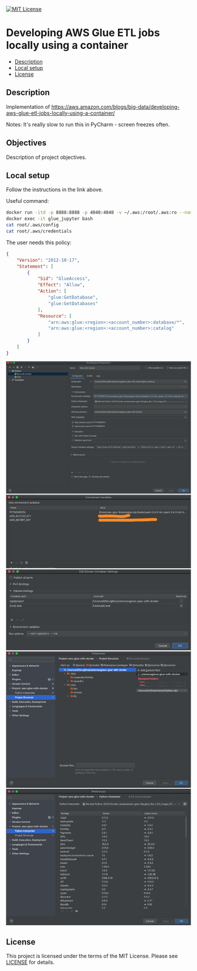 [![MIT License](https://img.shields.io/badge/License-MIT-green.svg)](LICENSE.md)

# Developing AWS Glue ETL jobs locally using a container

* [Description](#description)
* [Local setup](#local-setup)
* [License](#license)

## Description
Implementation of https://aws.amazon.com/blogs/big-data/developing-aws-glue-etl-jobs-locally-using-a-container/

Notes: It's really slow to run this in PyCharm - screen freezes often.

## Objectives
Description of project objectives.

## Local setup
Follow the instructions in the link above.

Useful command:
```bash
docker run -itd -p 8888:8888 -p 4040:4040 -v ~/.aws:/root/.aws:ro --name glue_jupyter amazon/aws-glue-libs:glue_libs_1.0.0_image_01 /home/jupyter/jupyter_start.sh
docker exec -it glue_jupyter bash
cat root/.aws/config
cat root/.aws/credentials
```

The user needs this policy:
```json
{
    "Version": "2012-10-17",
    "Statement": [
        {
            "Sid": "GlueAccess",
            "Effect": "Allow",
            "Action": [
                "glue:GetDatabase",
                "glue:GetDatabases"
            ],
            "Resource": [
                "arn:aws:glue:<region>:<account_number>:database/*",
                "arn:aws:glue:<region>:<account_number>:catalog"
            ]
        }
    ]
}
```

![PyCharm Config](pycharm-config-1.png)
![PyCharm Config](pycharm-config-2.png)
![PyCharm Config](pycharm-config-3.png)
![PyCharm Config](pycharm-config-4.png)
![PyCharm Config](pycharm-config-5.png)


## License
This project is licensed under the terms of the MIT License.
Please see [LICENSE](LICENSE.md) for details.

